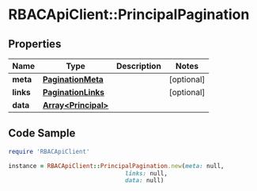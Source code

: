 # RBACApiClient::PrincipalPagination

## Properties

Name | Type | Description | Notes
------------ | ------------- | ------------- | -------------
**meta** | [**PaginationMeta**](PaginationMeta.md) |  | [optional] 
**links** | [**PaginationLinks**](PaginationLinks.md) |  | [optional] 
**data** | [**Array&lt;Principal&gt;**](Principal.md) |  | 

## Code Sample

```ruby
require 'RBACApiClient'

instance = RBACApiClient::PrincipalPagination.new(meta: null,
                                 links: null,
                                 data: null)
```



